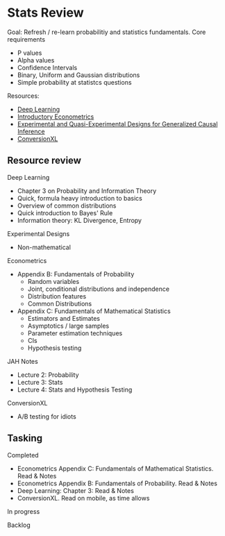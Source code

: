 # Stats Review

Goal: Refresh / re-learn probabilitiy and statistics fundamentals. Core requirements

 - P values
 - Alpha values
 - Confidence Intervals
 - Binary, Uniform and Gaussian distributions
 - Simple probability at statistcs questions

Resources:

 - [Deep Learning](https://www.amazon.com/Deep-Learning-Adaptive-Computation-Machine/dp/0262035618/ref=pd_lpo_sbs_14_img_1?_encoding=UTF8&psc=1&refRID=W1Q13B8F0J1KJT3Q4TVW&dpID=61fim5QqaqL&preST=_SY344_BO1,204,203,200_QL70_&dpSrc=detail)
 - [Introductory Econometrics](https://www.amazon.com/Introductory-Econometrics-Modern-Approach-Economics/dp/1111531048)
 - [Experimental and Quasi-Experimental Designs for Generalized Causal Inference](https://www.amazon.com/gp/product/0395615569/ref=oh_aui_detailpage_o01_s00?ie=UTF8&psc=1)
 - [ConversionXL](https://conversionxl.com/blog/ab-testing-guide/)

## Resource review

Deep Learning
 
 - Chapter 3 on Probability and Information Theory
 - Quick, formula heavy introduction to basics
 - Overview of common distributions
 - Quick introduction to Bayes' Rule
 - Information theory: KL Divergence, Entropy

Experimental Designs

 - Non-mathematical

Econometrics

 - Appendix B: Fundamentals of Probability
   - Random variables
   - Joint, conditional distributions and independence
   - Distribution features
   - Common Distributions
 - Appendix C: Fundamentals of Mathematical Statistics
   - Estimators and Estimates
   - Asymptotics / large samples
   - Parameter estimation techniques
   - CIs
   - Hypothesis testing

JAH Notes
 - Lecture 2: Probability
 - Lecture 3: Stats
 - Lecture 4: Stats and Hypothesis Testing

ConversionXL

 - A/B testing for idiots

## Tasking

Completed

 - Econometrics Appendix C: Fundamentals of Mathematical Statistics. Read & Notes
 - Econometrics Appendix B: Fundamentals of Probability. Read & Notes
 - Deep Learning: Chapter 3: Read & Notes
 - ConversionXL. Read on mobile, as time allows

In progress

Backlog


 
 

